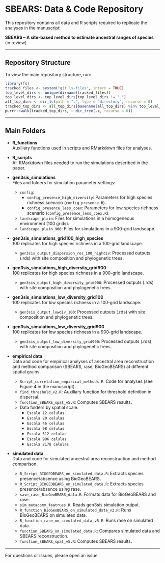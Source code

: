 <!-- README.md is generated from README.Rmd. Please edit that file -->

# SBEARS: Data & Code Repository

This repository contains all data and R scripts required to replicate
the analyses in the manuscript:

**SBEARS – A site-based method to estimate ancestral ranges of species**
(in review).

------------------------------------------------------------------------

## Repository Structure

To view the main repository structure, run:

``` r
library(fs)
tracked_files <- system("git ls-files", intern = TRUE)
top_level_dirs <- unique(dirname(tracked_files))
top_level_dirs <- top_level_dirs[top_level_dirs != "."]
all_top_dirs <- dir_ls(path = ".", type = "directory", recurse = 0)
tracked_top_dirs <- all_top_dirs[basename(all_top_dirs) %in% top_level_dirs]
purrr::walk(tracked_top_dirs, ~ dir_tree(.x, recurse = 0))
```

------------------------------------------------------------------------

## Main Folders

- **R_functions**  
  Auxiliary functions used in scripts and RMarkdown files for analyses.

- **R_scripts**  
  All RMarkdown files needed to run the simulations described in the
  paper.

- **gen3sis_simulations**  
  Files and folders for simulation parameter settings:

  - `config`:
    - `config_presence_high_diversity`: Parameters for high species
      richness scenario (`config_presence.R`).
    - `config_presence_less_coex`: Parameters for low species richness
      scenario (`config_presence_less_coex.R`).
  - `landscape_plain`: Files for simulations in a homogeneous
    environment (100 grids).
  - `landscape_plain_900`: Files for simulations in a 900-grid
    landscape.

- **gen3sis_simulations_grid100_high_species**  
  100 replicates for high species richness in a 100-grid landscape.

  - `gen3sis_output_dispersion_res_100_highdiv`: Processed outputs
    (.rds) with site composition and phylogenetic trees.

- **gen3sis_simulations_high_diversity_grid900**  
  100 replicates for high species richness in a 900-grid landscape.

  - `gen3sis_output_high_diversity_grid900`: Processed outputs (.rds)
    with site composition and phylogenetic trees.

- **gen3sis_simulations_low_diversity_grid100**  
  100 replicates for low species richness in a 100-grid landscape.

  - `gen3sis_output_lowdiv_100`: Processed outputs (.rds) with site
    composition and phylogenetic trees.

- **gen3sis_simulations_low_diversity_grid900**  
  100 replicates for low species richness in a 900-grid landscape.

  - `gen3sis_output_low_diversity_grid900`: Processed outputs (.rds)
    with site composition and phylogenetic trees.

- **empirical data**  
  Data and code for empirical analyses of ancestral area reconstruction
  and method comparison (SBEARS, rase, BioGeoBEARS) at different spatial
  grains.

  - `Script_correlation_empirical_methods.R`: Code for analyses (see
    Figure 4 in the manuscript).
  - `find_threshold_v2.R`: Auxiliary function for threshold definition
    in dispersal.
  - `function_SBEARS_spat_v5.R`: Computes SBEARS results.
  - Data folders by spatial scale:
    - `Escala 12 celulas`
    - `Escala 20 celulas`
    - `Escala 46 celulas`
    - `Escala 98 celulas`
    - `Escala 512 celulas`
    - `Escala 996 celulas`
    - `Escala 2178 celulas`

- **simulated data**  
  Data and code for simulated ancestral area reconstruction and method
  comparison.

  - `R_Script_BIOGEOBEARS_on_simulated_data.R`: Extracts species
    presence/absence using BioGeoBEARS.
  - `R_Script_BIOGEOBEARS_on_simulated_data.R`: Extracts species
    presence/absence using rase.
  - `save_rase_BioGeoBEARS_data.R`: Formats data for BioGeoBEARS and
    rase.
  - `sim_metacomm_featrues.R`: Reads gen3sis simulation output.
  - `R_function_BioGeoBEARS_on_simulated_data_v2.R`: Runs BioGeoBEARS on
    simulated data.
  - `R_function_rase_on_simulated_data_v5.R`: Runs rase on simulated
    data.
  - `function_SBEARS_on_simulated_data.R`: Compares simulated data and
    SBEARS reconstruction.
  - `function_SBEARS_spat_v5.R`: Computes SBEARS results.

------------------------------------------------------------------------

For questions or issues, please open an issue
